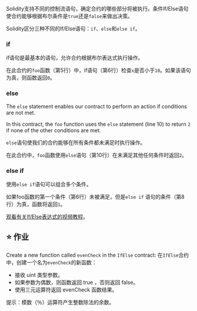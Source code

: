 Solidity支持不同的控制流语句，确定合约的哪些部分将被执行。条件If/Else语句使合约能够根据布尔条件是`true`还是`false`来做出决策。

Solidity区分三种不同的If/Else语句：`if`、`else`和`else if`。

### if
if语句是最基本的语句，允许合约根据布尔表达式执行操作。

在此合约的`foo`函数（第5行）中，if语句（第6行）检查`x`是否小于`10`。如果该语句为真，则函数返回`0`。

### else
The `else` statement enables our contract to perform an action if conditions are not met.

In this contract, the `foo` function uses the `else` statement (line 10) to return `2` if none of the other conditions are met.

`else`语句使我们的合约能够在所有条件都未满足时执行操作。

在此合约中，`foo`函数使用`else`语句（第10行）在未满足其他任何条件时返回`2`。

### else if
使用`else if`语句可以组合多个条件。

如果foo函数的第一个条件（第6行）未被满足，但是`else if` 语句的条件（第8行）为真，函数将返回`1`。

<a href="https://www.youtube.com/watch?v=Ld8bFWXLSfs" target="_blank">观看有关If/Else表达式的视频教程</a>。

## ⭐️ 作业
Create a new function called `evenCheck` in the `IfElse` contract: 
在`IfElse`合约中，创建一个名为`evenCheck`的新函数：
- 接收 uint 类型参数。
- 如果参数为偶数，则函数返回 true ，否则返回 false。
- 使用三元运算符返回 evenCheck 函数结果。

提示：模数（％）运算符产生整数除法的余数。